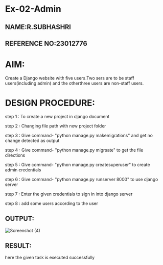 # Ex-02-Admin

## NAME:R.SUBHASHRI
## REFERENCE NO:23012776

# AIM:
Create a Django website with five users.Two sers are to be staff users(including admin) and the otherthree users are non-staff users.
# DESIGN PROCEDURE:

step 1 : To create a new project in django document

step 2 : Changing file path with new project folder

step 3 : Give command- "python manage.py makemigrations" and get no change detected as output

step 4 : Give command- "python manage.py migrsate" to get the file directions

step 5 : Give command- "python manage.py createsuperuser" to create admin credentials

step 6 : Give command- "python manage.py runserver 8000" to use django server

step 7 : Enter the given credentials to sign in into django server

step 8 : add some users according to the user

## OUTPUT:
![Screenshot (4)](https://github.com/SubhashriRavichandran10/ODD2023-WT-Ex-02-Admin/assets/145743413/c1cd87b3-cb99-4f55-8bf8-de6591c8d6a9)

## RESULT:
here the given task is executed successfully
